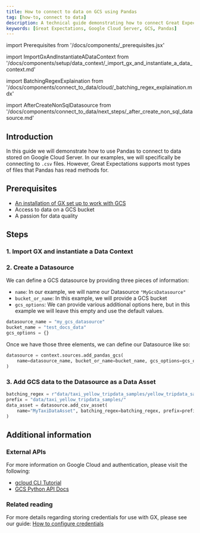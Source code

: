```yaml
---
title: How to connect to data on GCS using Pandas
tag: [how-to, connect to data]
description: A technical guide demonstrating how to connect Great Expectations to dat stored on Google Cloud Server using Pandas.
keywords: [Great Expectations, Google Cloud Server, GCS, Pandas]
---
```


<!-- Import statements start here. -->
import Prerequisites from '/docs/components/_prerequisites.jsx'

<!-- ### 1. Import GX and instantiate a Data Context -->
import ImportGxAndInstantiateADataContext from '/docs/components/setup/data_context/_import_gx_and_instantiate_a_data_context.md'

<!-- ### 3. Add GCS data to the Datasource as a Data Asset -->
import BatchingRegexExplaination from '/docs/components/connect_to_data/cloud/_batching_regex_explaination.mdx'

<!-- Next steps -->
import AfterCreateNonSqlDatasource from '/docs/components/connect_to_data/next_steps/_after_create_non_sql_datasource.md'

## Introduction

In this guide we will demonstrate how to use Pandas to connect to data stored on Google Cloud Server.  In our examples, we will specifically be connecting to `.csv` files.  However, Great Expectations supports most types of files that Pandas has read methods for.

## Prerequisites

<Prerequisites>

- [An installation of GX set up to work with GCS](/docs/guides/setup/optional_dependencies/cloud/how_to_set_up_gx_to_work_with_data_on_gcs.md)
- Access to data on a GCS bucket
- A passion for data quality

</Prerequisites> 

## Steps

### 1. Import GX and instantiate a Data Context

<ImportGxAndInstantiateADataContext />

### 2. Create a Datasource

We can define a GCS datasource by providing three pieces of information:
- `name`: In our example, we will name our Datasource `"MyGcsDatasource"`
- `bucket_or_name`: In this example, we will provide a GCS bucket
- `gcs_options`: We can provide various additional options here, but in this example we will leave this empty and use the default values.

```python title="Python code"
datasource_name = "my_gcs_datasource"
bucket_name = "test_docs_data"
gcs_options = {}
```

Once we have those three elements, we can define our Datasource like so:

```python title="Python code"
datasource = context.sources.add_pandas_gcs(
    name=datasource_name, bucket_or_name=bucket_name, gcs_options=gcs_options
)
```

### 3. Add GCS data to the Datasource as a Data Asset

```python title = "Python code"
batching_regex = r"data/taxi_yellow_tripdata_samples/yellow_tripdata_sample_(?P<year>\d{4})-(?P<month>\d{2})\.csv"
prefix = "data/taxi_yellow_tripdata_samples/"
data_asset = datasource.add_csv_asset(
    name="MyTaxiDataAsset", batching_regex=batching_regex, prefix=prefix
)
```

<BatchingRegexExplaination storage_location_type="GCS bucket" />

<!-- ## Next steps
 
 <AfterCreateNonSqlDatasource /> -->

## Additional information

<!-- TODO: Add this once we have a script.
### Code examples

To see the full source code used for the examples in this guide, please reference the following scripts in our GitHub repository:
- [script_name.py](https://path/to/the/script/on/github.com)
-->

<!-- ### GX Python APIs
 
 For more information on the GX Python objects and APIs used in this guide, please reference the following pages of our public API documentation:
 
 - `get_context(...)`
 - `DataContext.datasources.add_pandas_gcs(...)`
 - `Datasource.add_csv_asset(...)` -->

### External APIs

For more information on Google Cloud and authentication, please visit the following:
* [gcloud CLI Tutorial](https://cloud.google.com/storage/docs/reference/libraries)
* [GCS Python API Docs](https://googleapis.dev/python/storage/latest/index.html)

### Related reading

For more details regarding storing credentials for use with GX, please see our guide: [How to configure credentials](/docs/guides/setup/configuring_data_contexts/how_to_configure_credentials.md)